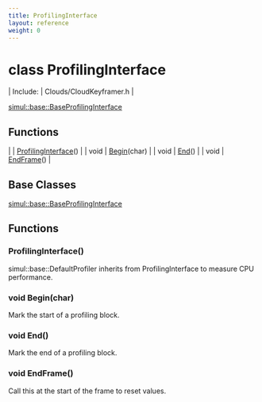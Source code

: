 ```yaml
---
title: ProfilingInterface
layout: reference
weight: 0
---
```

class ProfilingInterface
===

| Include: | Clouds/CloudKeyframer.h |


[simul::base::BaseProfilingInterface](baseprofilinginterface)

Functions
---

|  | [ProfilingInterface](#ProfilingInterface)() |
| void | [Begin](#Begin)(char) |
| void | [End](#End)() |
| void | [EndFrame](#EndFrame)() |


Base Classes
---
[simul::base::BaseProfilingInterface](baseprofilinginterface)

Functions
---

### <a name="ProfilingInterface"/> ProfilingInterface()
simul::base::DefaultProfiler inherits from ProfilingInterface to measure CPU performance.

### <a name="Begin"/>void Begin(char)
Mark the start of a profiling block.

### <a name="End"/>void End()
Mark the end of a profiling block.

### <a name="EndFrame"/>void EndFrame()
Call this at the start of the frame to reset values.
